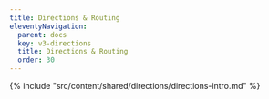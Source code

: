```yaml
---
title: Directions & Routing
eleventyNavigation:
  parent: docs
  key: v3-directions
  title: Directions & Routing
  order: 30
---
```


{% include "src/content/shared/directions/directions-intro.md" %}
